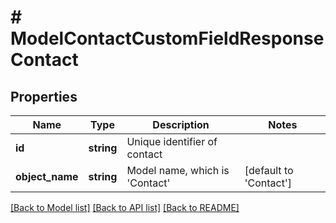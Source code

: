 # # ModelContactCustomFieldResponseContact

## Properties

Name | Type | Description | Notes
------------ | ------------- | ------------- | -------------
**id** | **string** | Unique identifier of contact |
**object_name** | **string** | Model name, which is &#39;Contact&#39; | [default to 'Contact']

[[Back to Model list]](../../README.md#models) [[Back to API list]](../../README.md#endpoints) [[Back to README]](../../README.md)
